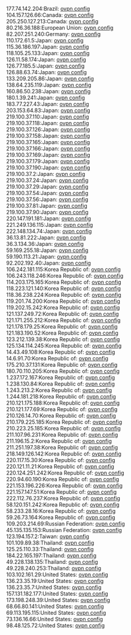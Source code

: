 177.74.142.204:Brazil: [ovpn config](vpn/177_74_142_204.ovpn)  
104.157.126.66:Canada: [ovpn config](vpn/104_157_126_66.ovpn)  
205.250.127.213:Canada: [ovpn config](vpn/205_250_127_213.ovpn)  
80.216.36.188:European Union: [ovpn config](vpn/80_216_36_188.ovpn)  
82.207.251.240:Germany: [ovpn config](vpn/82_207_251_240.ovpn)  
110.172.61.5:Japan: [ovpn config](vpn/110_172_61_5.ovpn)  
115.36.186.197:Japan: [ovpn config](vpn/115_36_186_197.ovpn)  
118.105.25.133:Japan: [ovpn config](vpn/118_105_25_133.ovpn)  
126.11.58.174:Japan: [ovpn config](vpn/126_11_58_174.ovpn)  
126.77.185.5:Japan: [ovpn config](vpn/126_77_185_5.ovpn)  
126.88.63.74:Japan: [ovpn config](vpn/126_88_63_74.ovpn)  
133.209.205.86:Japan: [ovpn config](vpn/133_209_205_86.ovpn)  
138.64.235.119:Japan: [ovpn config](vpn/138_64_235_119.ovpn)  
160.86.50.238:Japan: [ovpn config](vpn/160_86_50_238.ovpn)  
180.1.39.241:Japan: [ovpn config](vpn/180_1_39_241.ovpn)  
183.77.227.43:Japan: [ovpn config](vpn/183_77_227_43.ovpn)  
203.153.64.83:Japan: [ovpn config](vpn/203_153_64_83.ovpn)  
219.100.37.110:Japan: [ovpn config](vpn/219_100_37_110.ovpn)  
219.100.37.118:Japan: [ovpn config](vpn/219_100_37_118.ovpn)  
219.100.37.126:Japan: [ovpn config](vpn/219_100_37_126.ovpn)  
219.100.37.158:Japan: [ovpn config](vpn/219_100_37_158.ovpn)  
219.100.37.165:Japan: [ovpn config](vpn/219_100_37_165.ovpn)  
219.100.37.166:Japan: [ovpn config](vpn/219_100_37_166.ovpn)  
219.100.37.169:Japan: [ovpn config](vpn/219_100_37_169.ovpn)  
219.100.37.179:Japan: [ovpn config](vpn/219_100_37_179.ovpn)  
219.100.37.190:Japan: [ovpn config](vpn/219_100_37_190.ovpn)  
219.100.37.2:Japan: [ovpn config](vpn/219_100_37_2.ovpn)  
219.100.37.24:Japan: [ovpn config](vpn/219_100_37_24.ovpn)  
219.100.37.29:Japan: [ovpn config](vpn/219_100_37_29.ovpn)  
219.100.37.54:Japan: [ovpn config](vpn/219_100_37_54.ovpn)  
219.100.37.56:Japan: [ovpn config](vpn/219_100_37_56.ovpn)  
219.100.37.81:Japan: [ovpn config](vpn/219_100_37_81.ovpn)  
219.100.37.90:Japan: [ovpn config](vpn/219_100_37_90.ovpn)  
220.147.191.181:Japan: [ovpn config](vpn/220_147_191_181.ovpn)  
221.249.136.115:Japan: [ovpn config](vpn/221_249_136_115.ovpn)  
222.148.134.74:Japan: [ovpn config](vpn/222_148_134_74.ovpn)  
36.13.81.222:Japan: [ovpn config](vpn/36_13_81_222.ovpn)  
36.3.134.36:Japan: [ovpn config](vpn/36_3_134_36.ovpn)  
59.169.255.18:Japan: [ovpn config](vpn/59_169_255_18.ovpn)  
59.190.113.21:Japan: [ovpn config](vpn/59_190_113_21.ovpn)  
92.202.192.40:Japan: [ovpn config](vpn/92_202_192_40.ovpn)  
106.242.181.115:Korea Republic of: [ovpn config](vpn/106_242_181_115.ovpn)  
106.243.118.246:Korea Republic of: [ovpn config](vpn/106_243_118_246.ovpn)  
114.203.175.165:Korea Republic of: [ovpn config](vpn/114_203_175_165.ovpn)  
118.223.121.140:Korea Republic of: [ovpn config](vpn/118_223_121_140.ovpn)  
118.36.238.224:Korea Republic of: [ovpn config](vpn/118_36_238_224.ovpn)  
119.201.74.200:Korea Republic of: [ovpn config](vpn/119_201_74_200.ovpn)  
119.202.15.242:Korea Republic of: [ovpn config](vpn/119_202_15_242.ovpn)  
121.137.249.72:Korea Republic of: [ovpn config](vpn/121_137_249_72.ovpn)  
121.171.255.212:Korea Republic of: [ovpn config](vpn/121_171_255_212.ovpn)  
121.178.179.25:Korea Republic of: [ovpn config](vpn/121_178_179_25.ovpn)  
121.183.190.52:Korea Republic of: [ovpn config](vpn/121_183_190_52.ovpn)  
123.212.139.38:Korea Republic of: [ovpn config](vpn/123_212_139_38.ovpn)  
125.134.114.245:Korea Republic of: [ovpn config](vpn/125_134_114_245.ovpn)  
14.43.49.108:Korea Republic of: [ovpn config](vpn/14_43_49_108.ovpn)  
14.6.91.70:Korea Republic of: [ovpn config](vpn/14_6_91_70.ovpn)  
175.210.37.131:Korea Republic of: [ovpn config](vpn/175_210_37_131.ovpn)  
180.70.110.205:Korea Republic of: [ovpn config](vpn/180_70_110_205.ovpn)  
1.237.172.167:Korea Republic of: [ovpn config](vpn/1_237_172_167.ovpn)  
1.238.130.84:Korea Republic of: [ovpn config](vpn/1_238_130_84.ovpn)  
1.243.213.2:Korea Republic of: [ovpn config](vpn/1_243_213_2.ovpn)  
1.244.181.218:Korea Republic of: [ovpn config](vpn/1_244_181_218.ovpn)  
210.121.175.188:Korea Republic of: [ovpn config](vpn/210_121_175_188.ovpn)  
210.121.177.69:Korea Republic of: [ovpn config](vpn/210_121_177_69.ovpn)  
210.126.14.70:Korea Republic of: [ovpn config](vpn/210_126_14_70.ovpn)  
210.179.225.185:Korea Republic of: [ovpn config](vpn/210_179_225_185.ovpn)  
210.223.25.185:Korea Republic of: [ovpn config](vpn/210_223_25_185.ovpn)  
211.107.96.231:Korea Republic of: [ovpn config](vpn/211_107_96_231.ovpn)  
211.196.15.2:Korea Republic of: [ovpn config](vpn/211_196_15_2.ovpn)  
211.251.197.38:Korea Republic of: [ovpn config](vpn/211_251_197_38.ovpn)  
218.149.126.142:Korea Republic of: [ovpn config](vpn/218_149_126_142.ovpn)  
220.117.15.30:Korea Republic of: [ovpn config](vpn/220_117_15_30.ovpn)  
220.121.11.21:Korea Republic of: [ovpn config](vpn/220_121_11_21.ovpn)  
220.124.251.242:Korea Republic of: [ovpn config](vpn/220_124_251_242.ovpn)  
220.94.60.190:Korea Republic of: [ovpn config](vpn/220_94_60_190.ovpn)  
221.153.196.226:Korea Republic of: [ovpn config](vpn/221_153_196_226.ovpn)  
221.157.147.51:Korea Republic of: [ovpn config](vpn/221_157_147_51.ovpn)  
222.112.76.237:Korea Republic of: [ovpn config](vpn/222_112_76_237.ovpn)  
58.120.151.242:Korea Republic of: [ovpn config](vpn/58_120_151_242.ovpn)  
58.233.28.16:Korea Republic of: [ovpn config](vpn/58_233_28_16.ovpn)  
59.26.73.164:Korea Republic of: [ovpn config](vpn/59_26_73_164.ovpn)  
109.203.214.69:Russian Federation: [ovpn config](vpn/109_203_214_69.ovpn)  
45.135.135.153:Russian Federation: [ovpn config](vpn/45_135_135_153.ovpn)  
123.194.157.2:Taiwan: [ovpn config](vpn/123_194_157_2.ovpn)  
101.109.89.38:Thailand: [ovpn config](vpn/101_109_89_38.ovpn)  
125.25.110.33:Thailand: [ovpn config](vpn/125_25_110_33.ovpn)  
184.22.165.197:Thailand: [ovpn config](vpn/184_22_165_197.ovpn)  
49.228.138.135:Thailand: [ovpn config](vpn/49_228_138_135.ovpn)  
49.228.240.253:Thailand: [ovpn config](vpn/49_228_240_253.ovpn)  
103.102.161.29:United States: [ovpn config](vpn/103_102_161_29.ovpn)  
136.23.35.19:United States: [ovpn config](vpn/136_23_35_19.ovpn)  
136.23.35.7:United States: [ovpn config](vpn/136_23_35_7.ovpn)  
157.131.182.177:United States: [ovpn config](vpn/157_131_182_177.ovpn)  
173.198.248.39:United States: [ovpn config](vpn/173_198_248_39.ovpn)  
68.66.80.141:United States: [ovpn config](vpn/68_66_80_141.ovpn)  
69.113.195.115:United States: [ovpn config](vpn/69_113_195_115.ovpn)  
73.136.16.66:United States: [ovpn config](vpn/73_136_16_66.ovpn)  
98.48.125.72:United States: [ovpn config](vpn/98_48_125_72.ovpn)  
